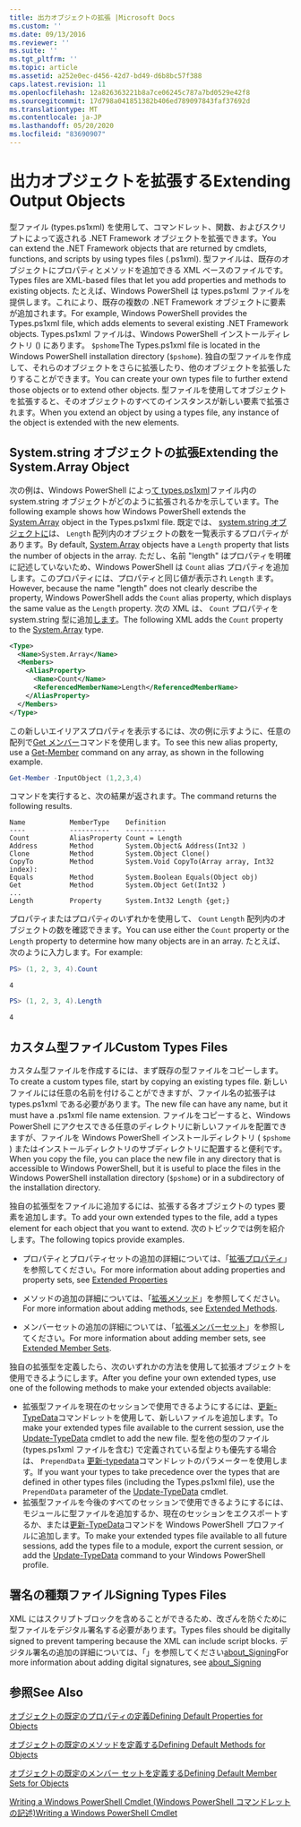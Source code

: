 ```yaml
---
title: 出力オブジェクトの拡張 |Microsoft Docs
ms.custom: ''
ms.date: 09/13/2016
ms.reviewer: ''
ms.suite: ''
ms.tgt_pltfrm: ''
ms.topic: article
ms.assetid: a252e0ec-d456-42d7-bd49-d6b8bc57f388
caps.latest.revision: 11
ms.openlocfilehash: 12a826363221b8a7ce06245c787a7bd0529e42f8
ms.sourcegitcommit: 17d798a041851382b406ed789097843faf37692d
ms.translationtype: MT
ms.contentlocale: ja-JP
ms.lasthandoff: 05/20/2020
ms.locfileid: "83690907"
---
```

# <a name="extending-output-objects"></a><span data-ttu-id="d6038-102">出力オブジェクトを拡張する</span><span class="sxs-lookup"><span data-stu-id="d6038-102">Extending Output Objects</span></span>

<span data-ttu-id="d6038-103">型ファイル (types.ps1xml) を使用して、コマンドレット、関数、およびスクリプトによって返される .NET Framework オブジェクトを拡張できます。</span><span class="sxs-lookup"><span data-stu-id="d6038-103">You can extend the .NET Framework objects that are returned by cmdlets, functions, and scripts by using types files (.ps1xml).</span></span> <span data-ttu-id="d6038-104">型ファイルは、既存のオブジェクトにプロパティとメソッドを追加できる XML ベースのファイルです。</span><span class="sxs-lookup"><span data-stu-id="d6038-104">Types files are XML-based files that let you add properties and methods to existing objects.</span></span> <span data-ttu-id="d6038-105">たとえば、Windows PowerShell は types.ps1xml ファイルを提供します。これにより、既存の複数の .NET Framework オブジェクトに要素が追加されます。</span><span class="sxs-lookup"><span data-stu-id="d6038-105">For example, Windows PowerShell provides the Types.ps1xml file, which adds elements to several existing .NET Framework objects.</span></span> <span data-ttu-id="d6038-106">Types.ps1xml ファイルは、Windows PowerShell インストールディレクトリ () にあります。 `$pshome`</span><span class="sxs-lookup"><span data-stu-id="d6038-106">The Types.ps1xml file is located in the Windows PowerShell installation directory (`$pshome`).</span></span> <span data-ttu-id="d6038-107">独自の型ファイルを作成して、それらのオブジェクトをさらに拡張したり、他のオブジェクトを拡張したりすることができます。</span><span class="sxs-lookup"><span data-stu-id="d6038-107">You can create your own types file to further extend those objects or to extend other objects.</span></span> <span data-ttu-id="d6038-108">型ファイルを使用してオブジェクトを拡張すると、そのオブジェクトのすべてのインスタンスが新しい要素で拡張されます。</span><span class="sxs-lookup"><span data-stu-id="d6038-108">When you extend an object by using a types file, any instance of the object is extended with the new elements.</span></span>

## <a name="extending-the-systemarray-object"></a><span data-ttu-id="d6038-109">System.string オブジェクトの拡張</span><span class="sxs-lookup"><span data-stu-id="d6038-109">Extending the System.Array Object</span></span>

<span data-ttu-id="d6038-110">次の例は、Windows PowerShell によっ[て types.ps1xml](/dotnet/api/System.Array)ファイル内の system.string オブジェクトがどのように拡張されるかを示しています。</span><span class="sxs-lookup"><span data-stu-id="d6038-110">The following example shows how Windows PowerShell extends the [System.Array](/dotnet/api/System.Array) object in the Types.ps1xml file.</span></span> <span data-ttu-id="d6038-111">既定では、 [system.string オブジェクトに](/dotnet/api/System.Array)は、 `Length` 配列内のオブジェクトの数を一覧表示するプロパティがあります。</span><span class="sxs-lookup"><span data-stu-id="d6038-111">By default, [System.Array](/dotnet/api/System.Array) objects have a `Length` property that lists the number of objects in the array.</span></span> <span data-ttu-id="d6038-112">ただし、名前 "length" はプロパティを明確に記述していないため、Windows PowerShell は `Count` alias プロパティを追加します。このプロパティには、プロパティと同じ値が表示され `Length` ます。</span><span class="sxs-lookup"><span data-stu-id="d6038-112">However, because the name "length" does not clearly describe the property, Windows PowerShell adds the `Count` alias property, which displays the same value as the `Length` property.</span></span> <span data-ttu-id="d6038-113">次の XML は、 `Count` プロパティを system.string 型に追加[します](/dotnet/api/System.Array)。</span><span class="sxs-lookup"><span data-stu-id="d6038-113">The following XML adds the `Count` property to the [System.Array](/dotnet/api/System.Array) type.</span></span>

```xml
<Type>
  <Name>System.Array</Name>
  <Members>
    <AliasProperty>
      <Name>Count</Name>
      <ReferencedMemberName>Length</ReferencedMemberName>
    </AliasProperty>
  </Members>
</Type>

```

<span data-ttu-id="d6038-114">この新しいエイリアスプロパティを表示するには、次の例に示すように、任意の配列で[Get メンバー](/powershell/module/Microsoft.PowerShell.Utility/Get-Member)コマンドを使用します。</span><span class="sxs-lookup"><span data-stu-id="d6038-114">To see this new alias property, use a [Get-Member](/powershell/module/Microsoft.PowerShell.Utility/Get-Member) command on any array, as shown in the following example.</span></span>

```powershell
Get-Member -InputObject (1,2,3,4)
```

<span data-ttu-id="d6038-115">コマンドを実行すると、次の結果が返されます。</span><span class="sxs-lookup"><span data-stu-id="d6038-115">The command returns the following results.</span></span>

```output
Name           MemberType    Definition
----           ----------    ----------
Count          AliasProperty Count = Length
Address        Method        System.Object& Address(Int32 )
Clone          Method        System.Object Clone()
CopyTo         Method        System.Void CopyTo(Array array, Int32 index):
Equals         Method        System.Boolean Equals(Object obj)
Get            Method        System.Object Get(Int32 )
...
Length         Property      System.Int32 Length {get;}
```

<span data-ttu-id="d6038-116">プロパティまたはプロパティのいずれかを使用して、 `Count` `Length` 配列内のオブジェクトの数を確認できます。</span><span class="sxs-lookup"><span data-stu-id="d6038-116">You can use either the `Count` property or the `Length` property to determine how many objects are in an array.</span></span> <span data-ttu-id="d6038-117">たとえば、次のように入力します。</span><span class="sxs-lookup"><span data-stu-id="d6038-117">For example:</span></span>

```powershell
PS> (1, 2, 3, 4).Count
```

```output
4
```

```powershell
PS> (1, 2, 3, 4).Length
```

```output
4
```

## <a name="custom-types-files"></a><span data-ttu-id="d6038-118">カスタム型ファイル</span><span class="sxs-lookup"><span data-stu-id="d6038-118">Custom Types Files</span></span>

<span data-ttu-id="d6038-119">カスタム型ファイルを作成するには、まず既存の型ファイルをコピーします。</span><span class="sxs-lookup"><span data-stu-id="d6038-119">To create a custom types file, start by copying an existing types file.</span></span> <span data-ttu-id="d6038-120">新しいファイルには任意の名前を付けることができますが、ファイル名の拡張子は types.ps1xml である必要があります。</span><span class="sxs-lookup"><span data-stu-id="d6038-120">The new file can have any name, but it must have a .ps1xml file name extension.</span></span> <span data-ttu-id="d6038-121">ファイルをコピーすると、Windows PowerShell にアクセスできる任意のディレクトリに新しいファイルを配置できますが、ファイルを Windows PowerShell インストールディレクトリ ( `$pshome` ) またはインストールディレクトリのサブディレクトリに配置すると便利です。</span><span class="sxs-lookup"><span data-stu-id="d6038-121">When you copy the file, you can place the new file in any directory that is accessible to Windows PowerShell, but it is useful to place the files in the Windows PowerShell installation directory (`$pshome`) or in a subdirectory of the installation directory.</span></span>

<span data-ttu-id="d6038-122">独自の拡張型をファイルに追加するには、拡張する各オブジェクトの types 要素を追加します。</span><span class="sxs-lookup"><span data-stu-id="d6038-122">To add your own extended types to the file, add a types element for each object that you want to extend.</span></span> <span data-ttu-id="d6038-123">次のトピックでは例を紹介します。</span><span class="sxs-lookup"><span data-stu-id="d6038-123">The following topics provide examples.</span></span>

- <span data-ttu-id="d6038-124">プロパティとプロパティセットの追加の詳細については、「[拡張プロパティ](./extending-properties-for-objects.md)」を参照してください。</span><span class="sxs-lookup"><span data-stu-id="d6038-124">For more information about adding properties and property sets, see [Extended Properties](./extending-properties-for-objects.md)</span></span>

- <span data-ttu-id="d6038-125">メソッドの追加の詳細については、「[拡張メソッド](./defining-default-methods-for-objects.md)」を参照してください。</span><span class="sxs-lookup"><span data-stu-id="d6038-125">For more information about adding methods, see [Extended Methods](./defining-default-methods-for-objects.md).</span></span>

- <span data-ttu-id="d6038-126">メンバーセットの追加の詳細については、「[拡張メンバーセット](./defining-default-member-sets-for-objects.md)」を参照してください。</span><span class="sxs-lookup"><span data-stu-id="d6038-126">For more information about adding member sets, see [Extended Member Sets](./defining-default-member-sets-for-objects.md).</span></span>

<span data-ttu-id="d6038-127">独自の拡張型を定義したら、次のいずれかの方法を使用して拡張オブジェクトを使用できるようにします。</span><span class="sxs-lookup"><span data-stu-id="d6038-127">After you define your own extended types, use one of the following methods to make your extended objects available:</span></span>

- <span data-ttu-id="d6038-128">拡張型ファイルを現在のセッションで使用できるようにするには、[更新-TypeData](/powershell/module/Microsoft.PowerShell.Utility/Update-TypeData)コマンドレットを使用して、新しいファイルを追加します。</span><span class="sxs-lookup"><span data-stu-id="d6038-128">To make your extended types file available to the current session, use the [Update-TypeData](/powershell/module/Microsoft.PowerShell.Utility/Update-TypeData) cmdlet to add the new file.</span></span> <span data-ttu-id="d6038-129">型を他の型のファイル (types.ps1xml ファイルを含む) で定義されている型よりも優先する場合は、 `PrependData` [更新-typedata](/powershell/module/Microsoft.PowerShell.Utility/Update-TypeData)コマンドレットのパラメーターを使用します。</span><span class="sxs-lookup"><span data-stu-id="d6038-129">If you want your types to take precedence over the types that are defined in other types files (including the Types.ps1xml file), use the `PrependData` parameter of the [Update-TypeData](/powershell/module/Microsoft.PowerShell.Utility/Update-TypeData) cmdlet.</span></span>
- <span data-ttu-id="d6038-130">拡張型ファイルを今後のすべてのセッションで使用できるようにするには、モジュールに型ファイルを追加するか、現在のセッションをエクスポートするか、または[更新-TypeData](/powershell/module/Microsoft.PowerShell.Utility/Update-TypeData)コマンドを Windows PowerShell プロファイルに追加します。</span><span class="sxs-lookup"><span data-stu-id="d6038-130">To make your extended types file available to all future sessions, add the types file to a module, export the current session, or add the [Update-TypeData](/powershell/module/Microsoft.PowerShell.Utility/Update-TypeData) command to your Windows PowerShell profile.</span></span>

## <a name="signing-types-files"></a><span data-ttu-id="d6038-131">署名の種類ファイル</span><span class="sxs-lookup"><span data-stu-id="d6038-131">Signing Types Files</span></span>

<span data-ttu-id="d6038-132">XML にはスクリプトブロックを含めることができるため、改ざんを防ぐために型ファイルをデジタル署名する必要があります。</span><span class="sxs-lookup"><span data-stu-id="d6038-132">Types files should be digitally signed to prevent tampering because the XML can include script blocks.</span></span> <span data-ttu-id="d6038-133">デジタル署名の追加の詳細については、「」を参照してください[about_Signing](/powershell/module/microsoft.powershell.core/about/about_signing)</span><span class="sxs-lookup"><span data-stu-id="d6038-133">For more information about adding digital signatures, see [about_Signing](/powershell/module/microsoft.powershell.core/about/about_signing)</span></span>

## <a name="see-also"></a><span data-ttu-id="d6038-134">参照</span><span class="sxs-lookup"><span data-stu-id="d6038-134">See Also</span></span>

[<span data-ttu-id="d6038-135">オブジェクトの既定のプロパティの定義</span><span class="sxs-lookup"><span data-stu-id="d6038-135">Defining Default Properties for Objects</span></span>](./extending-properties-for-objects.md)

[<span data-ttu-id="d6038-136">オブジェクトの既定のメソッドを定義する</span><span class="sxs-lookup"><span data-stu-id="d6038-136">Defining Default Methods for Objects</span></span>](./defining-default-methods-for-objects.md)

[<span data-ttu-id="d6038-137">オブジェクトの既定のメンバー セットを定義する</span><span class="sxs-lookup"><span data-stu-id="d6038-137">Defining Default Member Sets for Objects</span></span>](./defining-default-member-sets-for-objects.md)

[<span data-ttu-id="d6038-138">Writing a Windows PowerShell Cmdlet (Windows PowerShell コマンドレットの記述)</span><span class="sxs-lookup"><span data-stu-id="d6038-138">Writing a Windows PowerShell Cmdlet</span></span>](./writing-a-windows-powershell-cmdlet.md)
